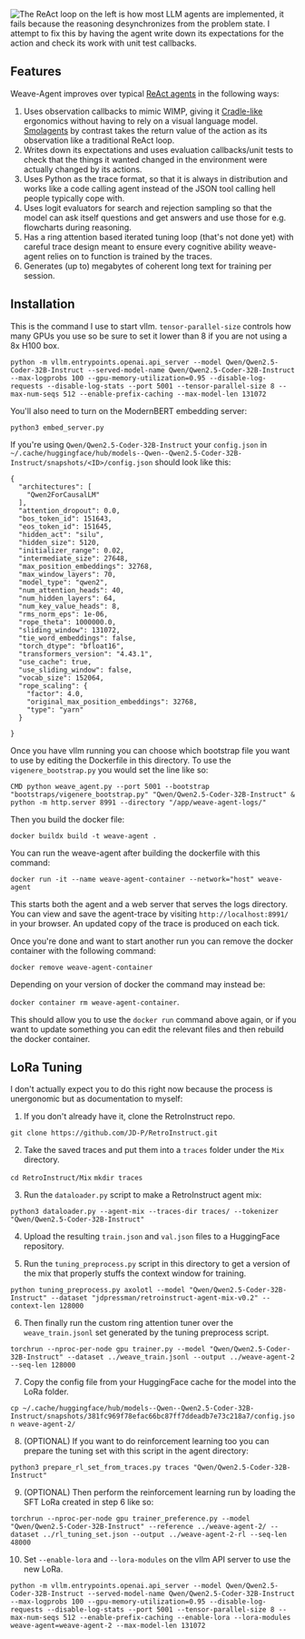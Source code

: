 ![The ReAct loop on the left is how most LLM agents are implemented, it fails because the reasoning desynchronizes from the problem state. I attempt to fix this by having the agent write down its expectations for the action and check its work with unit test callbacks.](docs/weave_agent_vs_react.png)

## Features

Weave-Agent improves over typical [ReAct agents](https://arxiv.org/abs/2210.03629)
in the following ways:

1. Uses observation callbacks to mimic WIMP, giving it
[Cradle-like](https://baai-agents.github.io/Cradle/) ergonomics without having
to rely on a visual language model. [Smolagents](https://huggingface.co/blog/smolagents)
by contrast takes the return value of the action as its observation like a traditional
ReAct loop.
2. Writes down its expectations and uses evaluation callbacks/unit tests to check
that the things it wanted changed in the environment were actually changed by
its actions.
3. Uses Python as the trace format, so that it is always in distribution and works
like a code calling agent instead of the JSON tool calling hell people typically cope with.
4. Uses logit evaluators for search and rejection sampling so that the model can
ask itself questions and get answers and use those for e.g. flowcharts during reasoning.
5. Has a ring attention based iterated tuning loop (that's not done yet) with
careful trace design meant to ensure every cognitive ability weave-agent relies
on to function is trained by the traces.
6. Generates (up to) megabytes of coherent long text for training per session.

## Installation

This is the command I use to start vllm. `tensor-parallel-size` controls how many
GPUs you use so be sure to set it lower than 8 if you are not using a 8x H100 box.

`python -m vllm.entrypoints.openai.api_server --model Qwen/Qwen2.5-Coder-32B-Instruct --served-model-name Qwen/Qwen2.5-Coder-32B-Instruct --max-logprobs 100 --gpu-memory-utilization=0.95 --disable-log-requests --disable-log-stats --port 5001 --tensor-parallel-size 8 --max-num-seqs 512 --enable-prefix-caching --max-model-len 131072`

You'll also need to turn on the ModernBERT embedding server:

`python3 embed_server.py`

If you're using `Qwen/Qwen2.5-Coder-32B-Instruct` your `config.json` in
`~/.cache/huggingface/hub/models--Qwen--Qwen2.5-Coder-32B-Instruct/snapshots/<ID>/config.json`
should look like this:

```
{
  "architectures": [
    "Qwen2ForCausalLM"
  ],
  "attention_dropout": 0.0,
  "bos_token_id": 151643,
  "eos_token_id": 151645,
  "hidden_act": "silu",
  "hidden_size": 5120,
  "initializer_range": 0.02,
  "intermediate_size": 27648,
  "max_position_embeddings": 32768,
  "max_window_layers": 70,
  "model_type": "qwen2",
  "num_attention_heads": 40,
  "num_hidden_layers": 64,
  "num_key_value_heads": 8,
  "rms_norm_eps": 1e-06,
  "rope_theta": 1000000.0,
  "sliding_window": 131072,
  "tie_word_embeddings": false,
  "torch_dtype": "bfloat16",
  "transformers_version": "4.43.1",
  "use_cache": true,
  "use_sliding_window": false,
  "vocab_size": 152064,
  "rope_scaling": {
    "factor": 4.0,
    "original_max_position_embeddings": 32768,
    "type": "yarn"
  }

}
```

Once you have vllm running you can choose which bootstrap file you want to use
by editing the Dockerfile in this directory. To use the `vigenere_bootstrap.py`
you would set the line like so:

`CMD python weave_agent.py --port 5001 --bootstrap "bootstraps/vigenere_bootstrap.py" "Qwen/Qwen2.5-Coder-32B-Instruct" & python -m http.server 8991 --directory "/app/weave-agent-logs/"`

Then you build the docker file:

`docker buildx build -t weave-agent .`

You can run the weave-agent after building the dockerfile with this command:

`docker run -it --name weave-agent-container --network="host" weave-agent`

This starts both the agent and a web server that serves the logs directory. You
can view and save the agent-trace by visiting `http://localhost:8991/` in your
browser. An updated copy of the trace is produced on each tick.

Once you're done and want to start another run you can remove the docker container
with the following command:

`docker remove weave-agent-container`

Depending on your version of docker the command may instead be:

`docker container rm weave-agent-container`.

This should allow you to use the `docker run` command above again, or if you want
to update something you can edit the relevant files and then rebuild the docker
container.

## LoRa Tuning

I don't actually expect you to do this right now because the process is unergonomic
but as documentation to myself:

1. If you don't already have it, clone the RetroInstruct repo.

`git clone https://github.com/JD-P/RetroInstruct.git`

2. Take the saved traces and put them into a `traces` folder under the `Mix` directory.

`cd RetroInstruct/Mix`
`mkdir traces`

3. Run the `dataloader.py` script to make a RetroInstruct agent mix: 

`python3 dataloader.py --agent-mix --traces-dir traces/ --tokenizer "Qwen/Qwen2.5-Coder-32B-Instruct"`

4. Upload the resulting `train.json` and `val.json` files to a HuggingFace repository.

5. Run the `tuning_preprocess.py` script in this directory to get a version of the
mix that properly stuffs the context window for training.

`python tuning_preprocess.py axolotl --model "Qwen/Qwen2.5-Coder-32B-Instruct" --dataset "jdpressman/retroinstruct-agent-mix-v0.2" --context-len 128000`

6. Then finally run the custom ring attention tuner over the `weave_train.jsonl`
set generated by the tuning preprocess script.

`torchrun --nproc-per-node gpu trainer.py --model "Qwen/Qwen2.5-Coder-32B-Instruct" --dataset ../weave_train.jsonl --output ../weave-agent-2 --seq-len 128000`

7. Copy the config file from your HuggingFace cache for the model into the LoRa folder.

`cp ~/.cache/huggingface/hub/models--Qwen--Qwen2.5-Coder-32B-Instruct/snapshots/381fc969f78efac66bc87ff7ddeadb7e73c218a7/config.json weave-agent-2/`

8. (OPTIONAL) If you want to do reinforcement learning too you can prepare the tuning set with
this script in the agent directory:

`python3 prepare_rl_set_from_traces.py traces "Qwen/Qwen2.5-Coder-32B-Instruct"`

9. (OPTIONAL) Then perform the reinforcement learning run by loading the SFT LoRa created in step 6 like so:

`torchrun --nproc-per-node gpu trainer_preference.py --model "Qwen/Qwen2.5-Coder-32B-Instruct" --reference ../weave-agent-2/ --dataset ../rl_tuning_set.json --output ../weave-agent-2-rl --seq-len 48000`

10. Set `--enable-lora` and `--lora-modules` on the vllm API server to use the new LoRa.

`python -m vllm.entrypoints.openai.api_server --model Qwen/Qwen2.5-Coder-32B-Instruct --served-model-name Qwen/Qwen2.5-Coder-32B-Instruct --max-logprobs 100 --gpu-memory-utilization=0.95 --disable-log-requests --disable-log-stats --port 5001 --tensor-parallel-size 8 --max-num-seqs 512 --enable-prefix-caching --enable-lora --lora-modules weave-agent=weave-agent-2 --max-model-len 131072`
